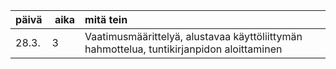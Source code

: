 | päivä | aika | mitä tein |
| :-----|:-----| :-----|
| 28.3. | 3    | Vaatimusmäärittelyä, alustavaa käyttöliittymän hahmottelua, tuntikirjanpidon aloittaminen |

